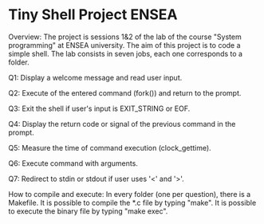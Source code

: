 # Tiny Shell Project ENSEA

Overview:
The project is sessions 1&2 of the lab of the course "System programming" at 
ENSEA university.
The aim of this project is to code a simple shell.
The lab consists in seven jobs, each one corresponds to a folder.

Q1:
Display a welcome message and read user input.

Q2:
Execute of the entered command (fork()) and return to the prompt.

Q3:
Exit the shell if user's input is EXIT_STRING or EOF.

Q4:
Display the return code or signal of the previous command in the prompt.

Q5:
Measure the time of command execution (clock_gettime).

Q6:
Execute command with arguments.

Q7:
Redirect to stdin or stdout if user uses '<' and '>'.

How to compile and execute:
In every folder (one per question), there is a Makefile.
It is possible to compile the *.c file by typing "make".
It is possible to execute the binary file by typing "make exec".